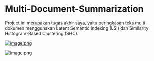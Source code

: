 # Multi-Document-Summarization

Project ini merupakan tugas akhir saya, yaitu peringkasan teks multi dokumen menggunakan Latent Semantic Indexing (LSI) dan Similarity Histogram-Based Clustering (SHC).

[![image.png](https://s7.postimg.org/m1rp2ibwr/image.png)](https://postimg.org/image/9zwb8d2o7/)

[![image.png](https://s7.postimg.org/ao55rnomz/image.png)](https://postimg.org/image/yrvxfy73r/)
